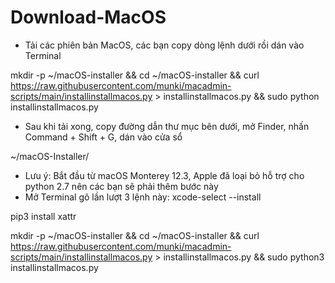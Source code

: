 # Download-MacOS


- Tải các phiên bản MacOS, các bạn copy dòng lệnh dưới rồi dán vào Terminal

mkdir -p ~/macOS-installer &amp;&amp; cd ~/macOS-installer &amp;&amp; curl https://raw.githubusercontent.com/munki/macadmin-scripts/main/installinstallmacos.py > installinstallmacos.py &amp;&amp; sudo python installinstallmacos.py

- Sau khi tải xong, copy đường dẫn thư mục bên dưới, mở Finder, nhấn Command + Shift + G, dán vào cửa sổ

~/macOS-Installer/

- Lưu ý: Bắt đầu từ macOS Monterey 12.3, Apple đã loại bỏ hỗ trợ cho python 2.7 nên các bạn sẽ phải thêm bước này
- Mở Terminal gõ lần lượt 3 lệnh này:
xcode-select --install

pip3 install xattr

mkdir -p ~/macOS-installer && cd ~/macOS-installer && curl https://raw.githubusercontent.com/munki/macadmin-scripts/main/installinstallmacos.py > installinstallmacos.py && sudo python3 installinstallmacos.py
